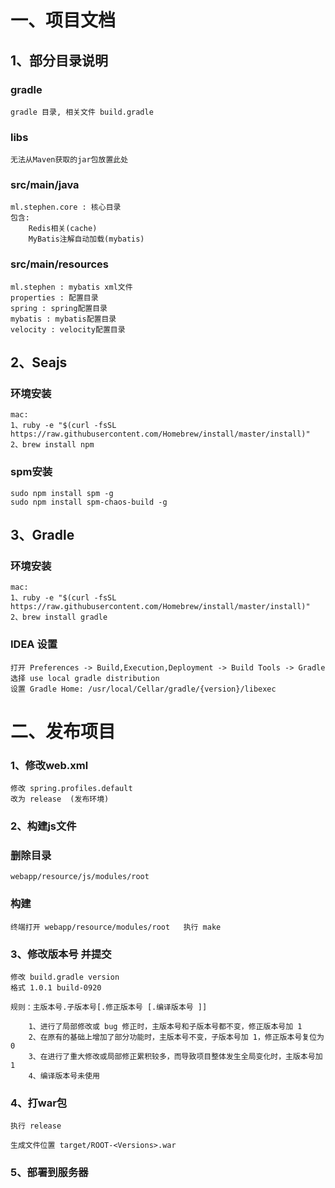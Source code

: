 # **一、项目文档**

## 1、部分目录说明

### gradle

	gradle 目录, 相关文件 build.gradle

### libs

    无法从Maven获取的jar包放置此处

### src/main/java

    ml.stephen.core : 核心目录
    包含: 
        Redis相关(cache)
        MyBatis注解自动加载(mybatis)

### src/main/resources

    ml.stephen : mybatis xml文件
    properties : 配置目录
    spring : spring配置目录
    mybatis : mybatis配置目录
    velocity : velocity配置目录

## 2、Seajs

### 环境安装

    mac:
    1、ruby -e "$(curl -fsSL https://raw.githubusercontent.com/Homebrew/install/master/install)"
    2、brew install npm

### spm安装

    sudo npm install spm -g
    sudo npm install spm-chaos-build -g

## 3、Gradle

### 环境安装

    mac:
    1、ruby -e "$(curl -fsSL https://raw.githubusercontent.com/Homebrew/install/master/install)"
    2、brew install gradle

### IDEA 设置

    打开 Preferences -> Build,Execution,Deployment -> Build Tools -> Gradle
    选择 use local gradle distribution
    设置 Gradle Home: /usr/local/Cellar/gradle/{version}/libexec

# **二、发布项目**

### 1、修改web.xml

    修改 spring.profiles.default
    改为 release  (发布环境)

### 2、构建js文件

### 删除目录

	webapp/resource/js/modules/root

### 构建

	终端打开 webapp/resource/modules/root	执行 make

### 3、修改版本号 并提交

    修改 build.gradle version
    格式 1.0.1 build-0920

	规则：主版本号.子版本号[.修正版本号 [.编译版本号 ]]

		1、进行了局部修改或 bug 修正时，主版本号和子版本号都不变，修正版本号加 1
		2、在原有的基础上增加了部分功能时，主版本号不变，子版本号加 1，修正版本号复位为 0
		3、在进行了重大修改或局部修正累积较多，而导致项目整体发生全局变化时，主版本号加 1
		4、编译版本号未使用

### 4、打war包

	执行 release

	生成文件位置 target/ROOT-<Versions>.war

### 5、部署到服务器